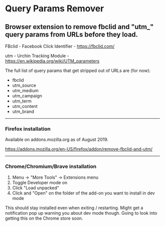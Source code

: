 # Query Params Remover
## Browser extension to remove fbclid and "utm_" query params from URLs before they load.

FBclid - Facebook Click Identifier - https://fbclid.com/

utm - Urchin Tracking Module - https://en.wikipedia.org/wiki/UTM_parameters

The full list of query params that get stripped out of URLs are (for now):
- fbclid
- utm_source
- utm_medium 
- utm_campaign
- utm_term
- utm_content
- utm_brand

--- 

### Firefox installation
Available on addons.mozilla.org as of August 2019.

https://addons.mozilla.org/en-US/firefox/addon/remove-fbclid-and-utm/

--- 
### Chrome/Chromium/Brave installation
1. Menu -> "More Tools" -> Extensions menu
2. Toggle Developer mode on
3. Click "Load unpacked"
4. Click and "Open" on the folder of the add-on you want to install in dev mode 

This should stay installed even when exiting / restarting. Might get a notification pop up warning you about dev mode though. 
Going to look into getting this on the Chrome store soon.
